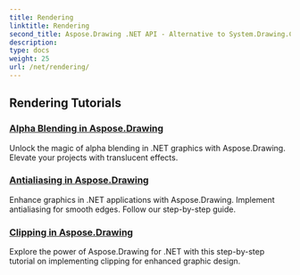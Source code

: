 ```yaml
---
title: Rendering
linktitle: Rendering
second_title: Aspose.Drawing .NET API - Alternative to System.Drawing.Common
description: 
type: docs
weight: 25
url: /net/rendering/
---
```


## Rendering Tutorials
### [Alpha Blending in Aspose.Drawing](./alpha-blending/)
Unlock the magic of alpha blending in .NET graphics with Aspose.Drawing. Elevate your projects with translucent effects.
### [Antialiasing in Aspose.Drawing](./antialiasing/)
Enhance graphics in .NET applications with Aspose.Drawing. Implement antialiasing for smooth edges. Follow our step-by-step guide.
### [Clipping in Aspose.Drawing](./clipping/)
Explore the power of Aspose.Drawing for .NET with this step-by-step tutorial on implementing clipping for enhanced graphic design.